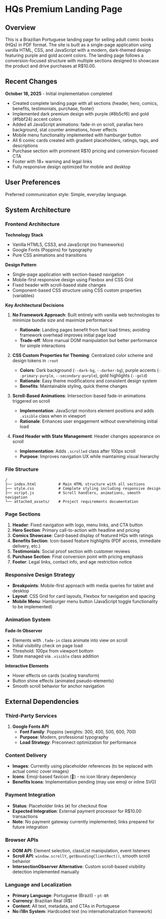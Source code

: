 # HQs Premium Landing Page

## Overview

This is a Brazilian Portuguese landing page for selling adult comic books (HQs) in PDF format. The site is built as a single-page application using vanilla HTML, CSS, and JavaScript with a modern, dark-themed design featuring purple and gold accent colors. The landing page follows a conversion-focused structure with multiple sections designed to showcase the product and drive purchases at R$10.00.

## Recent Changes

**October 18, 2025** - Initial implementation completed
- Created complete landing page with all sections (header, hero, comics, benefits, testimonials, purchase, footer)
- Implemented dark premium design with purple (#8b5cf6) and gold (#fbbf24) accent colors
- Added all JavaScript animations: fade-in on scroll, parallax hero background, stat counter animations, hover effects
- Mobile menu functionality implemented with hamburger button
- All 6 comic cards created with gradient placeholders, ratings, tags, and descriptions
- Purchase section with prominent R$10 pricing and conversion-focused CTA
- Footer with 18+ warning and legal links
- Fully responsive design optimized for mobile and desktop

## User Preferences

Preferred communication style: Simple, everyday language.

## System Architecture

### Frontend Architecture

**Technology Stack**
- Vanilla HTML5, CSS3, and JavaScript (no frameworks)
- Google Fonts (Poppins) for typography
- Pure CSS animations and transitions

**Design Pattern**
- Single-page application with section-based navigation
- Mobile-first responsive design using Flexbox and CSS Grid
- Fixed header with scroll-based state changes
- Component-based CSS structure using CSS custom properties (variables)

**Key Architectural Decisions**

1. **No Framework Approach**: Built entirely with vanilla web technologies to minimize bundle size and maximize performance
   - **Rationale**: Landing pages benefit from fast load times; avoiding framework overhead improves initial page load
   - **Trade-off**: More manual DOM manipulation but better performance for simple interactions

2. **CSS Custom Properties for Theming**: Centralized color scheme and design tokens in `:root`
   - **Colors**: Dark background (`--dark-bg`, `--darker-bg`), purple accents (`--primary-purple`, `--secondary-purple`), gold highlights (`--gold`)
   - **Rationale**: Easy theme modifications and consistent design system
   - **Benefits**: Maintainable styling, quick theme changes

3. **Scroll-Based Animations**: Intersection-based fade-in animations triggered on scroll
   - **Implementation**: JavaScript monitors element positions and adds `.visible` class when in viewport
   - **Rationale**: Enhances user engagement without overwhelming initial load

4. **Fixed Header with State Management**: Header changes appearance on scroll
   - **Implementation**: Adds `.scrolled` class after 100px scroll
   - **Purpose**: Improves navigation UX while maintaining visual hierarchy

### File Structure

```
/
├── index.html          # Main HTML structure with all sections
├── style.css           # Complete styling including responsive design
├── script.js           # Scroll handlers, animations, smooth navigation
└── attached_assets/    # Project requirements documentation
```

### Page Sections

1. **Header**: Fixed navigation with logo, menu links, and CTA button
2. **Hero Section**: Primary call-to-action with headline and pricing
3. **Comics Showcase**: Card-based display of featured HQs with ratings
4. **Benefits Section**: Icon-based feature highlights (PDF access, immediate delivery, etc.)
5. **Testimonials**: Social proof section with customer reviews
6. **Purchase Section**: Final conversion point with pricing emphasis
7. **Footer**: Legal links, contact info, and age restriction notice

### Responsive Design Strategy

- **Breakpoints**: Mobile-first approach with media queries for tablet and desktop
- **Layout**: CSS Grid for card layouts, Flexbox for navigation and spacing
- **Mobile Menu**: Hamburger menu button (JavaScript toggle functionality to be implemented)

### Animation System

**Fade-In Observer**
- Elements with `.fade-in` class animate into view on scroll
- Initial visibility check on page load
- Threshold: 100px from viewport bottom
- State managed via `.visible` class addition

**Interactive Elements**
- Hover effects on cards (scaling transform)
- Button shine effects (animated pseudo-elements)
- Smooth scroll behavior for anchor navigation

## External Dependencies

### Third-Party Services

1. **Google Fonts API**
   - **Font Family**: Poppins (weights: 300, 400, 500, 600, 700)
   - **Purpose**: Modern, professional typography
   - **Load Strategy**: Preconnect optimization for performance

### Content Delivery

- **Images**: Currently using placeholder references (to be replaced with actual comic cover images)
- **Icons**: Emoji-based favicon (📖) - no icon library dependency
- **Benefits Icons**: Implementation pending (may use emoji or inline SVG)

### Payment Integration

- **Status**: Placeholder links (`#`) for checkout flow
- **Expected Integration**: External payment processor for R$10.00 transactions
- **Note**: No payment gateway currently implemented; links prepared for future integration

### Browser APIs

- **DOM API**: Element selection, classList manipulation, event listeners
- **Scroll API**: `window.scrollY`, `getBoundingClientRect()`, smooth scroll behavior
- **IntersectionObserver Alternative**: Custom scroll-based visibility detection implemented manually

### Language and Localization

- **Primary Language**: Portuguese (Brazil) - `pt-BR`
- **Currency**: Brazilian Real (R$)
- **Content**: All text, metadata, and CTAs in Portuguese
- **No i18n System**: Hardcoded text (no internationalization framework)